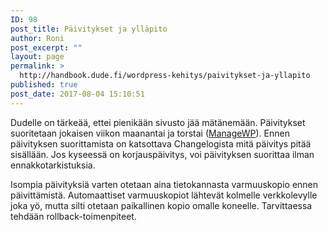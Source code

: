 ```yaml
---
ID: 98
post_title: Päivitykset ja ylläpito
author: Roni
post_excerpt: ""
layout: page
permalink: >
  http://handbook.dude.fi/wordpress-kehitys/paivitykset-ja-yllapito
published: true
post_date: 2017-08-04 15:10:51
---
```

Dudelle on tärkeää, ettei pienikään sivusto jää mätänemään. Päivitykset suoritetaan jokaisen viikon maanantai ja torstai (<a href="https://managewp.com/">ManageWP</a>). Ennen päivityksen suorittamista on katsottava Changelogista mitä päivitys pitää sisällään. Jos kyseessä on korjauspäivitys, voi päivityksen suorittaa ilman ennakkotarkistuksia.

Isompia päivityksiä varten otetaan aina tietokannasta varmuuskopio ennen päivittämistä. Automaattiset varmuuskopiot lähtevät kolmelle verkkolevylle joka yö, mutta silti otetaan paikallinen kopio omalle koneelle. Tarvittaessa tehdään rollback-toimenpiteet.
